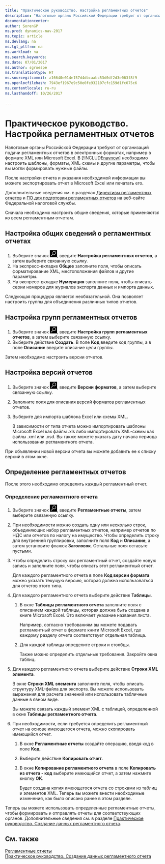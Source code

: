```yaml
---
title: "Практическое руководство. Настройка регламентных отчетов"
description: "Налоговые органы Российской Федерации требуют от организаций подачи регламентных отчетов в электронных форматах, например в формате XML или Microsoft Excel. В [!INCLUDE[navnow](../../includes/navnow_md.md)] необходимо настроить шаблоны, форматы, XML-схемы и другие параметры, чтобы вы могли формировать нужные файлы."
documentationcenter: 
author: SorenGP
ms.prod: dynamics-nav-2017
ms.topic: article
ms.devlang: na
ms.tgt_pltfrm: na
ms.workload: na
ms.search.keywords: 
ms.date: 07/01/2017
ms.author: sgroespe
ms.translationtype: HT
ms.sourcegitcommit: a16640e014e157d4dbcaabc53d0df2d3e063f8f9
ms.openlocfilehash: 7943ef1967e9c50e0fe932107cfc159d1fc075c6
ms.contentlocale: ru-ru
ms.lasthandoff: 10/26/2017

---
```

# <a name="how-to-set-up-statutory-reports"></a>Практическое руководство. Настройка регламентных отчетов
Налоговые органы Российской Федерации требуют от организаций подачи регламентных отчетов в электронных форматах, например в формате XML или Microsoft Excel. В [!INCLUDE[navnow](../../includes/navnow_md.md)] необходимо настроить шаблоны, форматы, XML-схемы и другие параметры, чтобы вы могли формировать нужные файлы.  

После настройки отчета и указания необходимой информации вы можете экспортировать отчет в Microsoft Excel или печатать его.  

Дополнительные сведения см. в разделах [Директивы регламентных отчетов](http://go.microsoft.com/fwlink/?LinkId=216143) и [ПО для подготовки регламентных отчетов](http://go.microsoft.com/fwlink/?LinkId=216142) на веб-сайте Федеральной налоговой службы.  

Сначала необходимо настроить общие сведения, которые применяются ко всем регламентным отчетам.  

## <a name="to-set-up-general-information-about-statutory-reports"></a>Настройка общих сведений о регламентных отчетах  

1.  Выберите значок ![Поиск страницы или отчета](../../media/ui-search/search_small.png "Значок поиска страницы или отчета"), введите **Настройка регламентных отчетов**, а затем выберите связанную ссылку.  
2.  На экспресс-вкладке **Общее** заполните поля, чтобы описать форматирование XML, местоположения файлов и другие параметры.  
3.  На экспресс-вкладке **Нумерация** заполните поля, чтобы описать серии номеров для журналов экспорта данных и импорта данных.  

Следующая процедура является необязательной. Она позволяет настроить группы для объединения различных типов отчетов.  

## <a name="to-set-up-statutory-report-groups"></a>Настройка групп регламентных отчетов  

1.  Выберите значок ![Поиск страницы или отчета](../../media/ui-search/search_small.png "Значок поиска страницы или отчета"), введите **Настройка групп регламентных отчетов**, а затем выберите связанную ссылку.  
2.  Выберите действие **Создать**. В поле **Код** введите код группы, а в поле **Описание** введите описание цели группы.  

Затем необходимо настроить версии отчетов.  

## <a name="to-set-up-report-versions"></a>Настройка версий отчетов  

1.  Выберите значок ![Поиск страницы или отчета](../../media/ui-search/search_small.png "Значок поиска страницы или отчета"), введите **Версии форматов**, а затем выберите связанную ссылку.  
2.  Заполните поля для описания версий форматов регламентных отчетов.  
3.  Выберите для импорта шаблона Excel или схемы XML.  

    В зависимости от типа отчета можно импортировать шаблоны Microsoft Excel как файлы .xls либо импортировать XML-схемы как файлы .xml или .xsd. Вы также можете указать дату начала периода использования регламентного отчета.  

При объявлении новой версии отчета вы можете добавить ее к списку версий в этом окне.  

## <a name="defining-statutory-reports"></a>Определение регламентных отчетов  
После этого необходимо определить каждый регламентный отчет.  

### <a name="to-define-a-statutory-report"></a>Определение регламентного отчета  

1.  Выберите значок ![Поиск страницы или отчета](../../media/ui-search/search_small.png "Значок поиска страницы или отчета"), введите **Регламентные отчеты**, затем выберите связанную ссылку.  
2.  При необходимости можно создать одну или несколько строк, объединяющих набор регламентных отчетов, например отчетов по НДС или отчетов по налогу на имущество. Чтобы определить строку для внутренней группировки, заполните поля **Код** и **Описание**, а затем установите флажок **Заголовок**. Остальные поля оставьте пустыми.  
3.  Чтобы определить строку как регламентный отчет, создайте новую запись и заполните поля, чтобы описать этот регламентный отчет.  

    Для каждого регламентного отчета в поле **Код версии формата** можно указать текущую версию, которая должна использоваться для отчетов этого типа.  

4.  Для каждого регламентного отчета выберите действие **Таблицы**.  

    1.  В окне **Таблицы регламентного отчета** заполните поля с описанием каждой таблицы, которая должна быть создана в книге Microsoft Excel. Это включает указание названия листа.  

        Например, согласно требованиям вы можете подавать регламентный отчет в формате книги Microsoft Excel, где каждому разделу отчета соответствует отдельная таблица.  

    2.  Для каждой таблицы определите строки и столбцы.  

        Также можно определить отдельные требования. Закройте окна таблиц.  

5.  Для каждого регламентного отчета выберите действие **Строки XML элемента**.  

    В окне **Строки XML элемента** заполните поля, чтобы описать структуру XML-файла для экспорта. Вы можете использовать выражения для расчета значений или использовать табличные данные в явном виде.  

    Вы можете связать каждый элемент XML с таблицей, определенной в окне **Таблицы регламентного отчета**.  

6.  При необходимости, если требуется определить регламентный отчет на основе имеющегося отчета, можно скопировать имеющийся отчет.  

    1.  В окне **Регламентные отчеты** создайте операцию, введя код в поле **Код**.  
    2.  Выберите действие **Копировать отчет**.  
    3.  В окне **Копирование регламентного отчета** в поле **Копировать из отчета - код** выберите имеющийся отчет, а затем нажмите кнопку **ОК**.  

        Будет создана копия имеющегося отчета со строками из таблиц и элементов XML. Теперь вы можете внести необходимые изменения, как было описано ранее в этом разделе.  

Теперь вы можете использовать определенные регламентные отчеты, чтобы формировать и отправлять отчеты для соответствующих органов. Дополнительные сведения см. в разделе [Практическое руководство. Создание данных регламентного отчета](how-to-create-statutory-report-data.md).  

## <a name="see-also"></a>См. также  
 [Регламентные отчеты](statutory-reports.md)   
 [Практическое руководство. Создание данных регламентного отчета](how-to-create-statutory-report-data.md)

